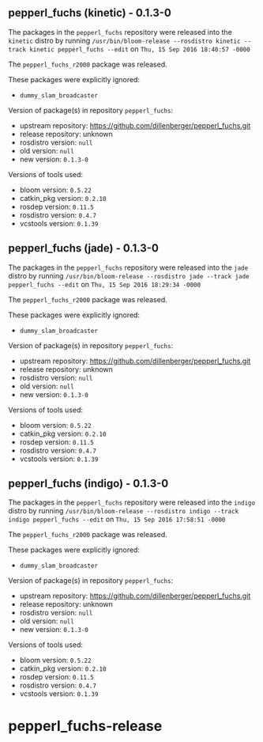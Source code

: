 ## pepperl_fuchs (kinetic) - 0.1.3-0

The packages in the `pepperl_fuchs` repository were released into the `kinetic` distro by running `/usr/bin/bloom-release --rosdistro kinetic --track kinetic pepperl_fuchs --edit` on `Thu, 15 Sep 2016 18:40:57 -0000`

The `pepperl_fuchs_r2000` package was released.

These packages were explicitly ignored:
- `dummy_slam_broadcaster`

Version of package(s) in repository `pepperl_fuchs`:

- upstream repository: https://github.com/dillenberger/pepperl_fuchs.git
- release repository: unknown
- rosdistro version: `null`
- old version: `null`
- new version: `0.1.3-0`

Versions of tools used:

- bloom version: `0.5.22`
- catkin_pkg version: `0.2.10`
- rosdep version: `0.11.5`
- rosdistro version: `0.4.7`
- vcstools version: `0.1.39`


## pepperl_fuchs (jade) - 0.1.3-0

The packages in the `pepperl_fuchs` repository were released into the `jade` distro by running `/usr/bin/bloom-release --rosdistro jade --track jade pepperl_fuchs --edit` on `Thu, 15 Sep 2016 18:29:34 -0000`

The `pepperl_fuchs_r2000` package was released.

These packages were explicitly ignored:
- `dummy_slam_broadcaster`

Version of package(s) in repository `pepperl_fuchs`:

- upstream repository: https://github.com/dillenberger/pepperl_fuchs.git
- release repository: unknown
- rosdistro version: `null`
- old version: `null`
- new version: `0.1.3-0`

Versions of tools used:

- bloom version: `0.5.22`
- catkin_pkg version: `0.2.10`
- rosdep version: `0.11.5`
- rosdistro version: `0.4.7`
- vcstools version: `0.1.39`


## pepperl_fuchs (indigo) - 0.1.3-0

The packages in the `pepperl_fuchs` repository were released into the `indigo` distro by running `/usr/bin/bloom-release --rosdistro indigo --track indigo pepperl_fuchs --edit` on `Thu, 15 Sep 2016 17:58:51 -0000`

The `pepperl_fuchs_r2000` package was released.

These packages were explicitly ignored:
- `dummy_slam_broadcaster`

Version of package(s) in repository `pepperl_fuchs`:

- upstream repository: https://github.com/dillenberger/pepperl_fuchs.git
- release repository: unknown
- rosdistro version: `null`
- old version: `null`
- new version: `0.1.3-0`

Versions of tools used:

- bloom version: `0.5.22`
- catkin_pkg version: `0.2.10`
- rosdep version: `0.11.5`
- rosdistro version: `0.4.7`
- vcstools version: `0.1.39`


# pepperl_fuchs-release